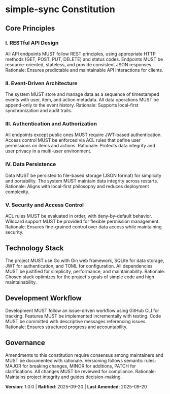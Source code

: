 <!--
Sync Impact Report:
- Version change: none → 1.0.0
- List of modified principles: Initial principles added
- Added sections: Technology Stack, Development Workflow
- Removed sections: none
- Templates requiring updates: .specify/templates/plan-template.md (Constitution Check section), .specify/templates/tasks-template.md (version reference), .specify/templates/agent-file-template.md ([PROJECT NAME])
- Follow-up TODOs: none
-->
# simple-sync Constitution

## Core Principles

### I. RESTful API Design
All API endpoints MUST follow REST principles, using appropriate HTTP methods (GET, POST, PUT, DELETE) and status codes. Endpoints MUST be resource-oriented, stateless, and provide consistent JSON responses. Rationale: Ensures predictable and maintainable API interactions for clients.

### II. Event-Driven Architecture
The system MUST store and manage data as a sequence of timestamped events with user, item, and action metadata. All data operations MUST be append-only to the event history. Rationale: Supports local-first synchronization and audit trails.

### III. Authentication and Authorization
All endpoints except public ones MUST require JWT-based authentication. Access control MUST be enforced via ACL rules that define user permissions on items and actions. Rationale: Protects data integrity and user privacy in a multi-user environment.

### IV. Data Persistence
Data MUST be persisted to file-based storage (JSON format) for simplicity and portability. The system MUST maintain data integrity across restarts. Rationale: Aligns with local-first philosophy and reduces deployment complexity.

### V. Security and Access Control
ACL rules MUST be evaluated in order, with deny-by-default behavior. Wildcard support MUST be provided for flexible permission management. Rationale: Ensures fine-grained control over data access while maintaining security.

## Technology Stack
The project MUST use Go with Gin web framework, SQLite for data storage, JWT for authentication, and TOML for configuration. All dependencies MUST be justified for simplicity, performance, and maintainability. Rationale: Chosen stack optimizes for the project's goals of simple code and high maintainability.

## Development Workflow
Development MUST follow an issue-driven workflow using GitHub CLI for tracking. Features MUST be implemented incrementally with testing. Code MUST be committed with descriptive messages referencing issues. Rationale: Ensures structured progress and accountability.

## Governance
Amendments to this constitution require consensus among maintainers and MUST be documented with rationale. Versioning follows semantic rules: MAJOR for breaking changes, MINOR for additions, PATCH for clarifications. All changes MUST be reviewed for compliance. Rationale: Maintains project integrity and guides decision-making.

**Version**: 1.0.0 | **Ratified**: 2025-09-20 | **Last Amended**: 2025-09-20